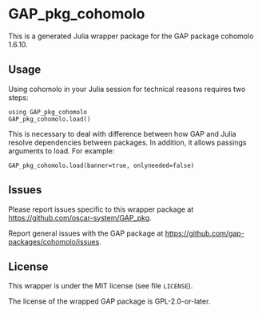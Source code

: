# GAP_pkg_cohomolo

This is a generated Julia wrapper package for the GAP package cohomolo 1.6.10.

## Usage

Using cohomolo in your Julia session for technical reasons requires two steps:

    using GAP_pkg_cohomolo
    GAP_pkg_cohomolo.load()

This is necessary to deal with difference between how GAP and Julia
resolve dependencies between packages. In addition, it allows passings
arguments to load. For example:

    GAP_pkg_cohomolo.load(banner=true, onlyneeded=false)

## Issues

Please report issues specific to this wrapper package at <https://github.com/oscar-system/GAP_pkg>.

Report general issues with the GAP package at <https://github.com/gap-packages/cohomolo/issues>.

## License

This wrapper is under the MIT license (see file `LICENSE`).

The license of the wrapped GAP package is GPL-2.0-or-later.
